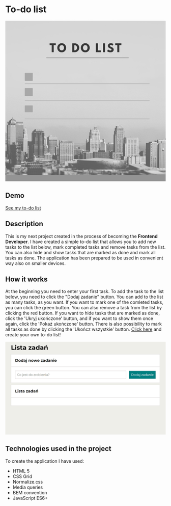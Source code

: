 # To-do list
![To-do list](https://raw.githubusercontent.com/justynaboesche/to-do-list/main/images/To-do-list2.png)
## Demo
[See my to-do list](https://justynaboesche.github.io/To-do-list/)
## Description
This is my next project created in the process of becoming the **Frontend Developer**. I have created a simple to-do list that allows you to add new tasks to the list below,
mark completed tasks and remove tasks from the list. You can also hide and show tasks that are marked as done and mark all tasks as done. The application has been prepared to be used in convenient way also on smaller devices.
## How it works
At the beginning you need to enter your first task. To add the task to the list below, you need to click the "Dodaj zadanie" button. You can add to the list as many tasks, as you want. If you want to mark one of the comleted tasks, you can click the green button. You can also remove a task from the list by clicking the red button. If you want to hide tasks that are marked as done, click the 'Ukryj ukończone' button, and if you want to show them once again, click the 'Pokaż ukończone' button. There is also possibility to mark all tasks as done by clicking the 'Ukończ wszystkie' button.
[Click here](https://justynaboesche.github.io/To-do-list/) and create your own to-do list!

![Homepage GIF](images/to-do-list.gif)
## Technologies used in the project
To create the application I have used:
- HTML 5
- CSS Grid
- Normalize.css
- Media queries
- BEM convention
- JavaScript ES6+

